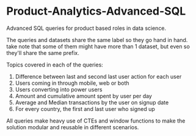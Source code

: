 # Product-Analytics-Advanced-SQL

Advanced SQL queries for product based roles in data science.

The queries and datasets share the same label so they go hand in hand. take note that
some of them might have more than 1 dataset, but even so they'll share the same prefix.

Topics covered in each of the queries: 

1. Difference between last and second last user action for each user
2. Users coming in through mobile, web or both
3. Users converting into power users
4. Amount and cumulative amount spent by user per day
5. Average and Median transactions by the user on signup date
6. For every country, the first and last user who signed up

All queries make heavy use of CTEs and window functions to make the solution modular 
and reusable in different scenarios.
